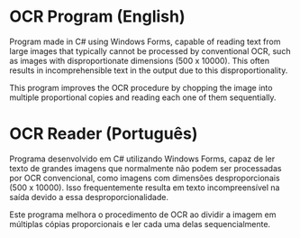 # OCR Program (English)
Program made in C# using Windows Forms, capable of reading text from large images that typically cannot be processed by conventional OCR, such as images with disproportionate dimensions (500 x 10000). This often results in incomprehensible text in the output due to this disproportionality.

This program improves the OCR procedure by chopping the image into multiple proportional copies and reading each one of them sequentially.

# OCR Reader (Português)
Programa desenvolvido em C# utilizando Windows Forms, capaz de ler texto de grandes imagens que normalmente não podem ser processadas por OCR convencional, como imagens com dimensões desproporcionais (500 x 10000). Isso frequentemente resulta em texto incompreensível na saída devido a essa desproporcionalidade.

Este programa melhora o procedimento de OCR ao dividir a imagem em múltiplas cópias proporcionais e ler cada uma delas sequencialmente.
